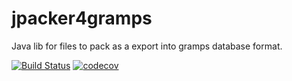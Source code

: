 # jpacker4gramps
Java lib for files to pack as a export into gramps database format.

[![Build Status](https://travis-ci.org/FunThomas424242/jpacker4gramps.svg?branch=master)](https://travis-ci.org/FunThomas424242/jpacker4gramps)
[![codecov](https://codecov.io/gh/FunThomas424242/jpacker4gramps/branch/master/graph/badge.svg)](https://codecov.io/gh/FunThomas424242/jpacker4gramps)

